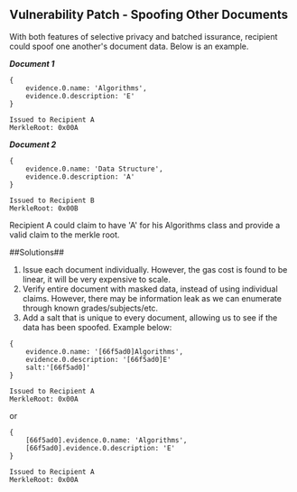 ## Vulnerability Patch - Spoofing Other Documents

With both features of selective privacy and batched issurance, recipient could spoof one another's document data. Below is an example. 

***Document 1***

```
{
	evidence.0.name: 'Algorithms',
	evidence.0.description: 'E'
}

Issued to Recipient A
MerkleRoot: 0x00A
```

***Document 2***

```
{
	evidence.0.name: 'Data Structure',
	evidence.0.description: 'A'
}

Issued to Recipient B
MerkleRoot: 0x00B
```

Recipient A could claim to have 'A' for his Algorithms class and provide a valid claim to the merkle root.

##Solutions##

1. Issue each document individually. However, the gas cost is found to be linear, it will be very expensive to scale. 
2. Verify entire document with masked data, instead of using individual claims. However, there may be information leak as we can enumerate through known grades/subjects/etc. 
3. Add a salt that is unique to every document, allowing us to see if the data has been spoofed. Example below:

```
{
	evidence.0.name: '[66f5ad0]Algorithms',
	evidence.0.description: '[66f5ad0]E'
	salt:'[66f5ad0]'
}

Issued to Recipient A
MerkleRoot: 0x00A
```
or

```
{
	[66f5ad0].evidence.0.name: 'Algorithms',
	[66f5ad0].evidence.0.description: 'E'
}

Issued to Recipient A
MerkleRoot: 0x00A
```